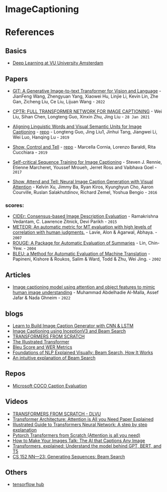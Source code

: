 # ImageCaptioning

# References
## Basics
* [Deep Learning at VU University Amsterdam](https://dlvu.github.io/)

## Papers
* [GIT: A Generative Image-to-text Transformer
for Vision and Language](https://arxiv.org/pdf/2205.14100.pdf) - JianFeng Wang, Zhengyuan Yang, Xiaowei Hu, Linjie Li, Kevin Lin, Zhe Gan, Zicheng Liu, Ce Liu, Lijuan Wang - `2022`

* [CPTR: FULL TRANSFORMER NETWORK FOR IMAGE CAPTIONING](https://arxiv.org/pdf/2101.10804.pdf) - Wei Liu, Sihan Chen, Longteng Guo, Xinxin Zhu, Jing Liu - `28 Jan 2021`

* [Aligning Linguistic Words and Visual Semantic Units for Image Captioning](https://arxiv.org/pdf/1908.02127.pdf) - [repo](https://github.com/ltguo19/VSUA-Captioning) - Longteng Guo, Jing Liu1, Jinhui Tang, Jiangwei Li, Wei Luo, Hanqing Lu - `2019`

* [Show, Control and Tell](https://arxiv.org/pdf/1811.10652.pdf) - [repo](https://github.com/aimagelab/show-control-and-tell) - Marcella Cornia, Lorenzo Baraldi, Rita Cucchiara - `2019`

* [Self-critical Sequence Training for Image Captioning](https://arxiv.org/pdf/1612.00563v2.pdf) - Steven J. Rennie, Etienne Marcheret, Youssef Mroueh, Jerret Ross and Vaibhava Goel - `2017`

* [Show, Attend and Tell: Neural Image Caption Generation with Visual Attention](https://arxiv.org/abs/1502.03044) - Kelvin Xu, Jimmy Ba, Ryan Kiros, Kyunghyun Cho, Aaron Courville, Ruslan Salakhutdinov, Richard Zemel, Yoshua Bengio - `2016`

### scores:
  - [CIDEr: Consensus-based Image Description Evaluation](https://arxiv.org/pdf/1411.5726.pdf) - Ramakrishna Vedantam, C. Lawrence Zitnick, Devi Parikh - `2015`
  - [METEOR: An automatic metric for MT evaluation with high levels of correlation with human judgments.](https://www.cs.cmu.edu/~alavie/METEOR/pdf/Banerjee-Lavie-2005-METEOR.pdf) - Lavie, Alon & Agarwal, Abhaya. - `2007`
  - [ROUGE: A Package for Automatic Evaluation of Summaries](https://aclanthology.org/W04-1013.pdf) - Lin, Chin-Yew. - `2004`
  - [BLEU: a Method for Automatic Evaluation of Machine Translation](https://dl.acm.org/doi/pdf/10.3115/1073083.1073135) - Papineni, Kishore & Roukos, Salim & Ward, Todd & Zhu, Wei Jing. - `2002` 
 
## Articles

* [Image captioning model using attention and object features to mimic human image understanding](https://journalofbigdata.springeropen.com/articles/10.1186/s40537-022-00571-w) - Muhammad Abdelhadie Al-Malla, Assef Jafar & Nada Ghneim - `2022`

## blogs
* [Learn to Build Image Caption Generator with CNN & LSTM](https://data-flair.training/blogs/python-based-project-image-caption-generator-cnn/)
* [Image Captioning using InceptionV3 and Beam Search](https://yashk2810.github.io/Image-Captioning-using-InceptionV3-and-Beam-Search/)
* [TRANSFORMERS FROM SCRATCH](https://peterbloem.nl/blog/transformers)
* [The Illustrated Transformer](https://jalammar.github.io/illustrated-transformer/)
* [Bleu Score and WER Metrics](https://towardsdatascience.com/foundations-of-nlp-explained-bleu-score-and-wer-metrics-1a5ba06d812b)
* [Foundations of NLP Explained Visually: Beam Search, How It Works](https://towardsdatascience.com/foundations-of-nlp-explained-visually-beam-search-how-it-works-1586b9849a24)
* [An intuitive explanation of Beam Search](https://towardsdatascience.com/an-intuitive-explanation-of-beam-search-9b1d744e7a0f)

## Repos
* [Microsoft COCO Caption Evaluation](https://github.com/tylin/coco-caption)

## Videos
* [TRANSFORMERS FROM SCRATCH - DLVU](https://youtube.com/playlist?list=PLIXJ-Sacf8u60G1TwcznBmK6rEL3gmZmV)
* [Transformer Architecture: Attention is All you Need Paper Explained](https://www.youtube.com/watch?v=VygOX3AyDQs)
* [Illustrated Guide to Transformers Neural Network: A step by step explanation](https://youtu.be/4Bdc55j80l8)
* [Pytorch Transformers from Scratch (Attention is all you need)](https://youtu.be/U0s0f995w14)
* [How to Make Your Images Talk: The AI that Captions Any Image](https://youtu.be/aaP7JJZuvGs)
* [Transformers, explained: Understand the model behind GPT, BERT, and T5](https://youtu.be/SZorAJ4I-sA)
* [CS 152 NN—23: Generating Sequences: Beam Search](https://youtu.be/jprzW7x7j60)

## Others
* [tensorflow hub](https://www.tensorflow.org/hub)
